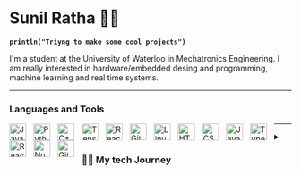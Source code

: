 # Sunil Ratha 🚵‍♀️
**`println("Triyng to make some cool projects")`**

I'm a student at the University of Waterloo in Mechatronics Engineering. I am really interested in hardware/embedded desing and programming, machine learning and real time systems. 

---

### Languages and Tools 

<img align="left" alt="Java" width="30px" style="padding-right:10px;" src="https://cdn.jsdelivr.net/gh/devicons/devicon/icons/java/java-original.svg"/>
<img align="left" alt="Python" width="30px" style="padding-right:10px;" src="https://cdn.jsdelivr.net/gh/devicons/devicon/icons/python/python-plain.svg" />
<img align="left" alt="C++" width="30px" style="padding-right:10px;" src="https://cdn.jsdelivr.net/gh/devicons/devicon/icons/cplusplus/cplusplus-line.svg" />
<img align="left" alt="Tensorflow" width="30px" style="padding-right:10px;" src="https://cdn.jsdelivr.net/gh/devicons/devicon/icons/Tensorflow/Tensorflow-plain.svg" />

<img align="left" alt="React" width="30px" style="padding-right:10px;" src="https://cdn.jsdelivr.net/gh/devicons/devicon/icons/react/react-original.svg" />
<img align="left" alt="Git" width="30px" style="padding-right:10px;" src="https://cdn.jsdelivr.net/gh/devicons/devicon/icons/git/git-original.svg" />
<img align="left" alt="Linux" width="30px" style="padding-right:10px;" src="https://cdn.jsdelivr.net/gh/devicons/devicon/icons/linux/linux-original.svg" />
<img align="left" alt="HTML" width="30px" style="padding-right:10px;" src="https://cdn.jsdelivr.net/gh/devicons/devicon/icons/html5/html5-plain.svg" />
<img align="left" alt="CSS" width="30px" style="padding-right:10px;" src="https://cdn.jsdelivr.net/gh/devicons/devicon/icons/css3/css3-plain.svg" />
<img align="left" alt="JavaScript" width="30px" style="padding-right:10px;" src="https://cdn.jsdelivr.net/gh/devicons/devicon/icons/javascript/javascript-plain.svg" />
<img align="left" alt="TypeScript" width="30px" style="padding-right:10px;" src="https://cdn.jsdelivr.net/gh/devicons/devicon/icons/typescript/typescript-plain.svg" />
<img align="left" alt="React" width="30px" style="padding-right:10px;" src="https://cdn.jsdelivr.net/gh/devicons/devicon/icons/react/react-original.svg" />
<img align="left" alt="NodeJS" width="30px" style="padding-right:10px;" src="https://cdn.jsdelivr.net/gh/devicons/devicon/icons/nodejs/nodejs-original.svg" />
<img align="left" alt="GitHub" width="30px" style="padding-right:10px;" src="https://cdn.jsdelivr.net/gh/devicons/devicon/icons/github/github-original.svg" />

---

<details>
 <summary><h3>👨‍💻 My tech Journey</h3></summary>
I started coding in high school. I had some cool teachers that gave me the freedom to be creative in assignments and let me explore. In high school I started with visual basics, making some GUI apps like a space invaders game. The space invaders game was a super fun project which I did not think someone with my knowledge at the time could make. In the following year, I took two courses with java, one functional programming and the next being object-oriented programming. In these two courses I was able to get a much deeper understanding of programming with the core fundamentals and then data structures and algorithms (Stacks, Queues, Linked lists and trees). In these two classes, I made a room occupancy counter and then a face detection program (the repo exists here). Although I loved programming after high school I decided to pursue a biomedical science degree but, after completing two years I wanted to go back and take engineering in a field where I could access software, hardware and mechanical. So I decided to pursue my passion in tech and transfer to the University of Waterloo Mechatronics Engineering program. Now, I want to apply what I learned about  machine learning into projects.
